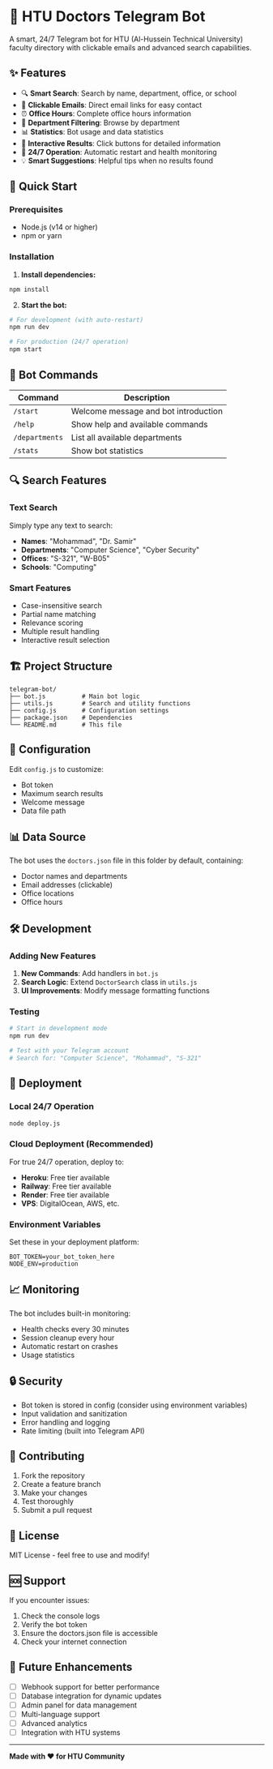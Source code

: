 # 🤖 HTU Doctors Telegram Bot

A smart, 24/7 Telegram bot for HTU (Al-Hussein Technical University) faculty directory with clickable emails and advanced search capabilities.

## ✨ Features

- 🔍 **Smart Search**: Search by name, department, office, or school
- 📧 **Clickable Emails**: Direct email links for easy contact
- ⏰ **Office Hours**: Complete office hours information
- 🏢 **Department Filtering**: Browse by department
- 📊 **Statistics**: Bot usage and data statistics
- 🎯 **Interactive Results**: Click buttons for detailed information
- 🔄 **24/7 Operation**: Automatic restart and health monitoring
- 💡 **Smart Suggestions**: Helpful tips when no results found

## 🚀 Quick Start

### Prerequisites
- Node.js (v14 or higher)
- npm or yarn

### Installation

1. **Install dependencies:**
```bash
npm install
```

2. **Start the bot:**
```bash
# For development (with auto-restart)
npm run dev

# For production (24/7 operation)
npm start
```

## 📱 Bot Commands

| Command | Description |
|---------|-------------|
| `/start` | Welcome message and bot introduction |
| `/help` | Show help and available commands |
| `/departments` | List all available departments |
| `/stats` | Show bot statistics |

## 🔍 Search Features

### Text Search
Simply type any text to search:
- **Names**: "Mohammad", "Dr. Samir"
- **Departments**: "Computer Science", "Cyber Security"
- **Offices**: "S-321", "W-B05"
- **Schools**: "Computing"

### Smart Features
- Case-insensitive search
- Partial name matching
- Relevance scoring
- Multiple result handling
- Interactive result selection

## 🏗️ Project Structure

```
telegram-bot/
├── bot.js          # Main bot logic
├── utils.js        # Search and utility functions
├── config.js       # Configuration settings
├── package.json    # Dependencies
└── README.md       # This file
```

## 🔧 Configuration

Edit `config.js` to customize:
- Bot token
- Maximum search results
- Welcome message
- Data file path

## 📊 Data Source

The bot uses the `doctors.json` file in this folder by default, containing:
- Doctor names and departments
- Email addresses (clickable)
- Office locations
- Office hours

## 🛠️ Development

### Adding New Features

1. **New Commands**: Add handlers in `bot.js`
2. **Search Logic**: Extend `DoctorSearch` class in `utils.js`
3. **UI Improvements**: Modify message formatting functions

### Testing

```bash
# Start in development mode
npm run dev

# Test with your Telegram account
# Search for: "Computer Science", "Mohammad", "S-321"
```

## 🚀 Deployment

### Local 24/7 Operation
```bash
node deploy.js
```

### Cloud Deployment (Recommended)
For true 24/7 operation, deploy to:
- **Heroku**: Free tier available
- **Railway**: Free tier available
- **Render**: Free tier available
- **VPS**: DigitalOcean, AWS, etc.

### Environment Variables
Set these in your deployment platform:
```
BOT_TOKEN=your_bot_token_here
NODE_ENV=production
```

## 📈 Monitoring

The bot includes built-in monitoring:
- Health checks every 30 minutes
- Session cleanup every hour
- Automatic restart on crashes
- Usage statistics

## 🔒 Security

- Bot token is stored in config (consider using environment variables)
- Input validation and sanitization
- Error handling and logging
- Rate limiting (built into Telegram API)

## 🤝 Contributing

1. Fork the repository
2. Create a feature branch
3. Make your changes
4. Test thoroughly
5. Submit a pull request

## 📝 License

MIT License - feel free to use and modify!

## 🆘 Support

If you encounter issues:
1. Check the console logs
2. Verify the bot token
3. Ensure the doctors.json file is accessible
4. Check your internet connection

## 🎯 Future Enhancements

- [ ] Webhook support for better performance
- [ ] Database integration for dynamic updates
- [ ] Admin panel for data management
- [ ] Multi-language support
- [ ] Advanced analytics
- [ ] Integration with HTU systems

---

**Made with ❤️ for HTU Community** 